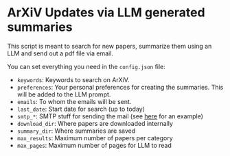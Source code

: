 # ArXiV Updates via LLM generated summaries

This script is meant to search for new papers, summarize them using an LLM and send out a pdf file via email.

You can set everything you need in the `config.json` file:
- `keywords`: Keywords to search on ArXiV.
- `preferences`: Your personal preferences for creating the summaries. This will be added to the LLM prompt.
- `emails`: To whom the emails will be sent.
- `last_date`: Start date for search (up to today)
- `smtp_*`: SMTP stuff for sending the mail (see [here](https://realpython.com/python-send-email/) for an example) 
- `download_dir`: Where papers are downloaded internally
- `summary_dir`: Where summaries are saved
- `max_results`: Maximum number of papers per category
- `max_pages`: Maximum number of pages for LLM to read


